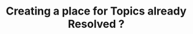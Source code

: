 ---
title: 'Creating a place for Topics already Resolved ?'
redirect_to:
  - 'https://discuss.pencil2d.org/t/creating-a-place-for-topics-already-resolved/1122'
---